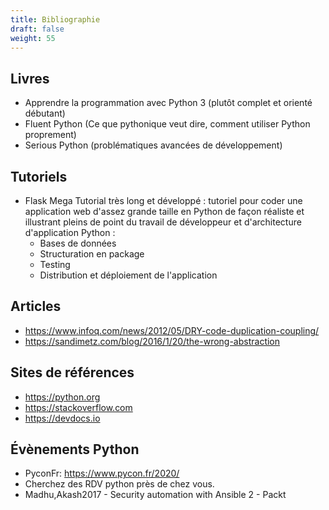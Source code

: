 ```yaml
---
title: Bibliographie
draft: false
weight: 55
---
```


## Livres

- Apprendre la programmation avec Python 3 (plutôt complet et orienté débutant)
- Fluent Python (Ce que pythonique veut dire, comment utiliser Python proprement)
- Serious Python (problématiques avancées de développement)

## Tutoriels

- Flask Mega Tutorial très long et développé : tutoriel pour coder une application web d'assez grande taille en Python de façon réaliste et illustrant pleins de point du travail de développeur et d'architecture d'application Python :
    - Bases de données
    - Structuration en package
    - Testing
    - Distribution et déploiement de l'application

## Articles

- https://www.infoq.com/news/2012/05/DRY-code-duplication-coupling/
- https://sandimetz.com/blog/2016/1/20/the-wrong-abstraction

## Sites de références
- https://python.org
- https://stackoverflow.com
- https://devdocs.io

## Évènements Python

- PyconFr: https://www.pycon.fr/2020/
- Cherchez des RDV python près de chez vous.
- Madhu,Akash2017 - Security automation with Ansible 2 - Packt
